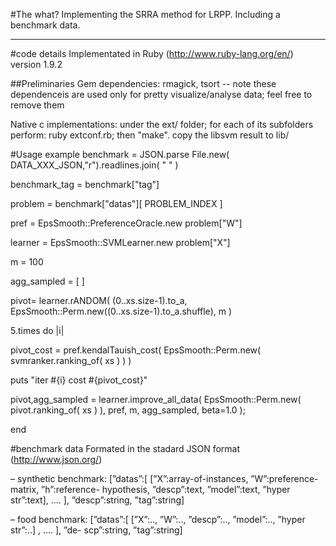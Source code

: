 #The what?
Implementing the SRRA method for LRPP.
Including a benchmark data.

- - -
#code details
Implementated in Ruby (http://www.ruby-lang.org/en/) version 1.9.2

##Preliminaries
 Gem dependencies: rmagick, tsort  -- note these dependenceis are used only for pretty visualize/analyse data; feel free to remove them

 Native c implementations: under the ext/ folder; for each of its subfolders perform: ruby extconf.rb; then "make". copy the libsvm result to lib/  

#Usage example
 benchmark = JSON.parse File.new( DATA_XXX_JSON,"r").readlines.join( " " )
 
 benchmark_tag = benchmark["tag"]
 
 problem = benchmark["datas"][ PROBLEM_INDEX ]
 
 pref = EpsSmooth::PreferenceOracle.new problem["W"]
 
 learner = EpsSmooth::SVMLearner.new problem["X"]
 
 m = 100 

 agg_sampled = [ ]

 pivot= learner.rANDOM( (0..xs.size-1).to_a, EpsSmooth::Perm.new((0..xs.size-1).to_a.shuffle), m )

 5.times do |i|
   
   pivot_cost = pref.kendalTauish_cost( EpsSmooth::Perm.new( svmranker.ranking_of( xs ) ) )
   
   puts "iter #{i} cost #{pivot_cost}"

   pivot,agg_sampled = learner.improve_all_data( EpsSmooth::Perm.new( pivot.ranking_of( xs ) ), pref, m, agg_sampled, beta=1.0 ); 

 end

#benchmark data
Formated in the stadard JSON format (http://www.json.org/)

– synthetic benchmark: [”datas”:[ [”X”:array-of-instances, ”W”:preference-matrix, ”h”:reference- hypothesis, ”descp”:text, ”model”:text, ”hyper str”:text], .... ], ”descp”:string, ”tag”:string]

– food benchmark: [”datas”:[ [”X”:.., ”W”:.., ”descp”:.., ”model”:.., ”hyper str”:..] , .... ], ”de- scp”:string, ”tag”:string]

